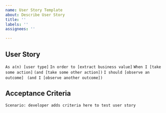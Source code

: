 ```yaml
---
name: User Story Template
about: Describe User Story
title: ''
labels: ''
assignees: ''

---
```


## User Story

`As a(n) [user type]`
`In order to [extract business value]`
`When I [take some action]`
  `(and [take some other action])`
`I should [observe an outcome]`
 ` (and I [observe another outcome])`

## Acceptance Criteria

`Scenario: developer adds criteria here to test user story`

